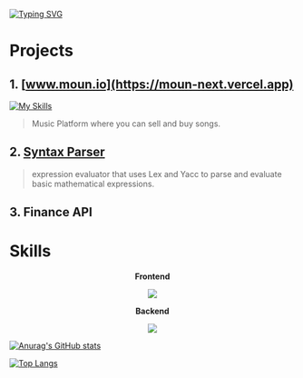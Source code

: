 [![Typing SVG](https://readme-typing-svg.demolab.com/?size=25&height=150&width=1000&center=true&lines=Welcome+To+Jinhyuk's+Github;Välkommen+till+Jinhyuk's+Github;환영합니다)](https://git.io/typing-svg)
# Projects
## 1. [www.moun.io](https://moun-next.vercel.app)
[![My Skills](https://skillicons.dev/icons?i=js,ts,react,nextjs,tailwind,firebase,vercel)](https://skillicons.dev)
> Music Platform where you can sell and buy songs.



## 2. [Syntax Parser](https://github.com/JinhyukKo/compiler)

> expression evaluator that uses Lex and Yacc to parse and evaluate basic mathematical expressions.


## 3. Finance API


# Skills


<p align="center">  <strong>Frontend</strong></p>

<p align="center">
  <a href="https://skillicons.dev">
    <img src="https://skillicons.dev/icons?i=html,css,js,ts,react,nextjs,tailwind,sass" />
  </a>
</p>

<p align="center">  <strong>Backend</strong></p>

<p align="center">
  <a href="https://skillicons.dev">
    <img src="https://skillicons.dev/icons?i=cs,dotnet,java,spring,mysql,postgresql,azure,aws" />
  </a>
</p>






[![Anurag's GitHub stats](https://github-readme-stats.vercel.app/api?username=JinhyukKo&theme=transparent)](https://github.com/anuraghazra/github-readme-stats)

[![Top Langs](https://github-readme-stats.vercel.app/api/top-langs/?username=JinhyukKo&layout=donut&theme=transparent)](https://github.com/anuraghazra/github-readme-stats)
